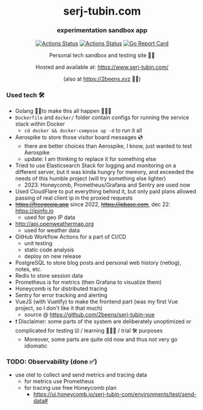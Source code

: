 <div align="center">

  # serj-tubin.com
  ### experimentation sandbox app
  [![Actions Status](https://github.com/2beens/serj-tubin-com/workflows/CI/badge.svg)](https://github.com/2beens/serj-tubin-com/actions)
  [![Actions Status](https://github.com/2beens/serj-tubin-com/workflows/CodeQL/badge.svg)](https://github.com/2beens/serj-tubin-com/actions)
  [![Go Report Card](https://goreportcard.com/badge/github.com/2beens/serj-tubin-com)](https://goreportcard.com/report/github.com/2beens/serj-tubin-com)
  
  Personal tech sandbox and testing site 🕵️‍♀️
  
  Hosted and available at: https://www.serj-tubin.com/
  
  (also at https://2beens.xyz 🤷🏼‍)

</div>

### Used tech 🛠
* Golang 🦫🩵to make this all happen 👨🏼‍💻
* `Dockerfile` and `docker/` folder contain configs for running the service stack within Docker
  * `cd docker && docker-compose up -d` to run it all
* Aerospike to store those visitor board messages 💿
    * there are better choices than Aerospike, I know, just wanted to test Aerospike
    * update: I am thinking to replace it for something else
* Tried to use Elasticsearch Stack for logging and monitoring on a different server, but it was kinda hungry for memory, and exceeded the needs of this humble project (will try something else lighter)
  * 2023: Honeycomb, Prometheus/Grafana and Sentry are used now
* Used CloudFlare to put everything behind it, but only paid plans allowed passing of real client ip in the proxied requests
* ~~https://freegeoip.app~~ since 2022, ~~https://ipbase.com~~, dec 22: https://ipinfo.io
    * used for geo IP data
* http://api.openweathermap.org
    * used for weather data
* GitHub Workflow Actions for a part of CI/CD
    * unit testing
    * static code analysis
    * deploy on new release
* PostgreSQL to store blog posts and personal web history (netlog), notes, etc.
* Redis to store session data
* Prometheus is for metrics (then Grafana to visualize them)
* Honeycomb is for distributed tracing
* Sentry for error tracking and alerting
* VueJS (with Vuetify) to make the frontend part (was my first Vue project, so I don't like it that much)
    * source @ https://github.com/2beens/serj-tubin-vue
* ❗️ Disclaimer: some parts of the system are deliberately unoptimized or complicated for testing ☑️ / learning 👨🏼‍🏫 / trial 🛠 purposes
  * Moreover, some parts are quite old now and thus not very go idiomatic

### TODO: Observability (done ✅)
- use otel to collect and send metrics and tracing data
  - for metrics use Prometheus
  - for tracing use free Honeycomb plan
    - https://ui.honeycomb.io/serj-tubin-com/environments/test/send-data#
